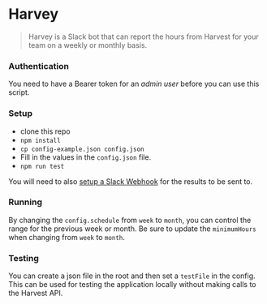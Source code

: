 Harvey
======

> Harvey is a Slack bot that can report the hours from Harvest for your team on a weekly or monthly basis.

### Authentication

You need to have a Bearer token for an *admin user* before you can use this script.

### Setup

* clone this repo
* `npm install`
* `cp config-example.json config.json`
* Fill in the values in the `config.json` file.
* `npm run test`

You will need to also [setup a Slack Webhook](https://api.slack.com/custom-integrations/incoming-webhooks) for the results to be sent to.

### Running

By changing the `config.schedule` from `week` to `month`, you can control the range for the previous week or month. Be sure to update the `minimumHours` when changing from `week` to `month`.

### Testing

You can create a json file in the root and then set a `testFile` in the config. This can be used for testing the application locally without making calls to the Harvest API.
